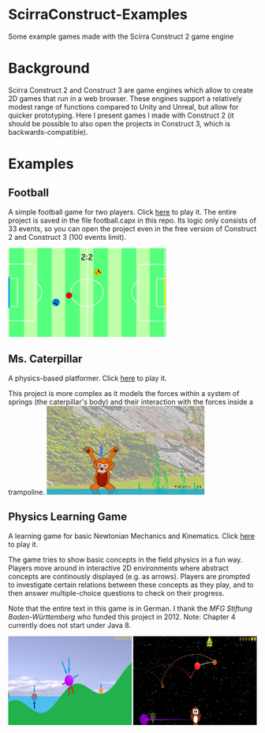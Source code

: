 # ScirraConstruct-Examples
Some example games made with the Scirra Construct 2 game engine

# Background
Scirra Construct 2 and Construct 3 are game engines which allow to create 2D games that run in a web browser. These engines support a relatively modest range of functions compared to Unity and Unreal, but allow for quicker prototyping. Here I present games I made with Construct 2 (it should be possible to also open the projects in Construct 3, which is backwards-compatible). 

# Examples
## Football 
A simple football game for two players. Click [here](https://mariusrubo.github.io/football/) to play it. 
The entire project is saved in the file football.capx in this repo. Its logic only consists of 33 events, so you can open the project even in the free version of Construct 2 and Construct 3 (100 events limit). 

<img src="https://github.com/mariusrubo/ScirraConstruct-Examples/blob/master/football_screenshot.jpg" width="320" height="180">


## Ms. Caterpillar
A physics-based platformer. Click [here](https://mariusrubo.github.io/Caterpillar/) to play it. 

This project is more complex as it models the forces within a system of springs (the caterpillar's body) and their interaction with the forces inside a trampoline. 
<img src="https://github.com/mariusrubo/ScirraConstruct-Examples/blob/master/ms_caterpillar_screenshot.jpg" width="320" height="180">

## Physics Learning Game
A learning game for basic Newtonian Mechanics and Kinematics. Click [here](https://mariusrubo.github.io/PhysicsLearningGame/) to play it. 

The game tries to show basic concepts in the field physics in a fun way. Players move around in interactive 2D environments where abstract concepts are continously displayed (e.g. as arrows). Players are prompted to investigate certain relations between these concepts as they play, and to then answer multiple-choice questions to check on their progress.

Note that the entire text in this game is in German. I thank the *MFG Stiftung Baden-Württemberg* who funded this project in 2012. 
Note: Chapter 4 currently does not start under Java 8.

<img src="https://github.com/mariusrubo/ScirraConstruct-Examples/blob/master/physics_learning_game_screenshots.jpg" width="724" height="180">

